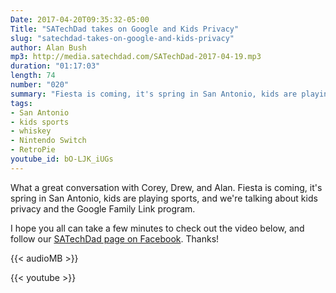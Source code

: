 ```yaml
---
Date: 2017-04-20T09:35:32-05:00
Title: "SATechDad takes on Google and Kids Privacy"
slug: "satechdad-takes-on-google-and-kids-privacy"
author: Alan Bush
mp3: http://media.satechdad.com/SATechDad-2017-04-19.mp3
duration: "01:17:03"
length: 74
number: "020"
summary: "Fiesta is coming, it's spring in San Antonio, kids are playing sports, and we're talking about kids privacy and the Google Family Link program."
tags:
- San Antonio
- kids sports
- whiskey
- Nintendo Switch
- RetroPie
youtube_id: bO-LJK_iUGs
---
```


What a great conversation with Corey, Drew, and Alan. Fiesta is coming, it's spring in San Antonio, kids are playing sports, and we're talking about kids privacy and the Google Family Link program.

I hope you all can take a few minutes to check out the video below, and follow our [SATechDad page on Facebook](https://www.facebook.com/SATechDad/). Thanks!

<!--more-->

{{< audioMB >}}

{{< youtube >}}
